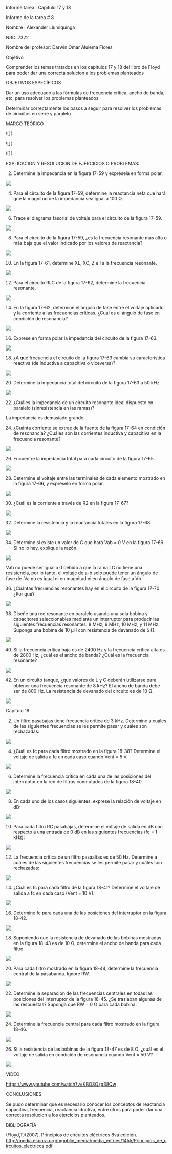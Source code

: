 Informe tarea : Capitulo 17 y 18

Informe de la tarea # 8

Nombre : Alexander Llumiquinga

NRC: 7322

Nombre del profesor: Darwin Omar Alulema Flores

Objetivo

Comprender los temas tratados en los capitulos 17 y 18 del libro de Floyd para poder dar una correcta solucion a los problemas planteados

OBJETIVOS ESPECÍFICOS

Dar un uso adecuado a las fórmulas de frecuencia crítica, ancho de banda, etc, para resolver los problemas planteados

Determinar correctamente los pasos a seguir para resolver los problemas de circuitos en serie y paralelo

MARCO TEÓRICO

![](

![](

![](

EXPLICACION Y RESOLUCION DE EJERCICIOS O PROBLEMAS:

2. Determine la impedancia en la figura 17-59 y exprésela en forma polar.

![](https://github.com/Llumiquinga-Alexander/Informe-9/blob/main/2.png)

4. Para el circuito de la figura 17-59, determine la reactancia neta que hará que la magnitud de la impedancia sea igual a 100 Ω.

![](https://github.com/Llumiquinga-Alexander/Informe-9/blob/main/4.png)

6. Trace el diagrama fasorial de voltaje para el circuito de la figura 17-59.

![](https://github.com/Llumiquinga-Alexander/Informe-9/blob/main/6.png)

8. Para el circuito de la figura 17-59, ¿es la frecuencia resonante más alta o más baja que el valor indicado por los valores de reactancia?

![](https://github.com/Llumiquinga-Alexander/Informe-9/blob/main/8.png)

10. En la figura 17-61, determine XL, XC, Z e I a la frecuencia resonante.

![](https://github.com/Llumiquinga-Alexander/Informe-9/blob/main/10.png)

12. Para el circuito RLC de la figura 17-62, determine la frecuencia resonante.

![](https://github.com/Llumiquinga-Alexander/Informe-9/blob/main/12.png)

14. En la figura 17-62, determine el ángulo de fase entre el voltaje aplicado y la corriente a las frecuencias críticas. ¿Cuál es el ángulo de fase en condición de resonancia?

![](https://github.com/Llumiquinga-Alexander/Informe-9/blob/main/14.png)

16. Exprese en forma polar la impedancia del circuito de la figura 17-63.

![](https://github.com/Llumiquinga-Alexander/Informe-9/blob/main/16.png)

18. ¿A qué frecuencia el circuito de la figura 17-63 cambia su característica reactiva (de inductiva a capacitiva o viceversa)?

![](https://github.com/Llumiquinga-Alexander/Informe-9/blob/main/18.png)

20. Determine la impedancia total del circuito de la figura 17-63 a 50 kHz.

![](https://github.com/Llumiquinga-Alexander/Informe-9/blob/main/20.png)

22. ¿Cuáles la impedancia de un circuito resonante ideal dispuesto en paralelo (sinresistencia en las ramas)?

La impedancia  es demasiado grande.

24. ¿Cuánta corriente se extrae de la fuente de la figura 17-64 en condición de resonancia?
¿Cuáles son las corrientes inductiva y capacitiva en la frecuencia resonante?

![](https://github.com/Llumiquinga-Alexander/Informe-9/blob/main/24.png)

26. Encuentre la impedancia total para cada circuito de la figura 17-65.

![](https://github.com/Llumiquinga-Alexander/Informe-9/blob/main/26.png)

28. Determine el voltaje entre las terminales de cada elemento mostrado en la figura 17-66, y expréselo en forma polar.

![](https://github.com/Llumiquinga-Alexander/Informe-9/blob/main/28.png)

30. ¿Cuál es la corriente a través de R2 en la figura 17-67?

![](https://github.com/Llumiquinga-Alexander/Informe-9/blob/main/30.png)

32. Determine la resistencia y la reactancia totales en la figura 17-68.

![](https://github.com/Llumiquinga-Alexander/Informe-9/blob/main/32.png)

34. Determine si existe un valor de C que hará Vab = 0 V en la figura 17-69. Si no lo hay, explique la razón.

![](https://github.com/Llumiquinga-Alexander/Informe-9/blob/main/34.png)

Vab no puede ser igual a 0 debido a que la rama LC no tiene una resistencia, por lo tanto, el voltaje de a-b solo puede tener un ángulo de fase de .Va no es igual ni en magnitud ni en ángulo de fase a Vb

36. ¿Cuántas frecuencias resonantes hay en el circuito de la figura 17-70 ¿Por qué?

![](https://github.com/Llumiquinga-Alexander/Informe-9/blob/main/36.png)

38. Diseñe una red resonante en paralelo usando una sola bobina y capacitores seleccionables mediante un interruptor para producir las siguientes frecuencias resonantes: 8 MHz, 9 MHz, 10 MHz, y 11 MHz. Suponga una bobina de 10 µH con resistencia de devanado de 5 Ω.

![](https://github.com/Llumiquinga-Alexander/Informe-9/blob/main/38.png)

40. Si la frecuencia crítica baja es de 2400 Hz y la frecuencia crítica alta es de 2800 Hz, ¿cuál es el ancho de banda? ¿Cuál es la frecuencia resonante?

![](https://github.com/Llumiquinga-Alexander/Informe-9/blob/main/40.png)

42. En un circuito tanque, ¿qué valores de L y C deberán utilizarse para obtener una frecuencia resonante de 8 kHz? El ancho de banda debe ser de 800 Hz. La resistencia de devanado del circuito es de 10 Ω.

![](https://github.com/Llumiquinga-Alexander/Informe-9/blob/main/42.png)

Capitulo 18

2. Un filtro pasabajas tiene frecuencia crítica de 3 kHz. Determine a cuáles de las siguientes frecuencias se les permite pasar y cuáles son rechazadas:

![](https://github.com/Llumiquinga-Alexander/Informe-9/blob/main/el%202.png)

4. ¿Cuál es fc para cada filtro mostrado en la figura 18-38? Determine el voltaje de salida a fc en cada caso cuando Vent = 5 V.

![](https://github.com/Llumiquinga-Alexander/Informe-9/blob/main/el%204.png)

6. Determine la frecuencia crítica en cada una de las posiciones del interruptor en la red de filtros conmutados de la figura 18-40.

![](https://github.com/Llumiquinga-Alexander/Informe-9/blob/main/el%206.png)

8. En cada uno de los casos siguientes, exprese la relación de voltaje en dB:

![](https://github.com/Llumiquinga-Alexander/Informe-9/blob/main/el%208.png)

10. Para cada filtro RC pasabajas, determine el voltaje de salida en dB con respecto a una entrada de 0 dB en las siguientes frecuencias (fc = 1 kHz):

![](https://github.com/Llumiquinga-Alexander/Informe-9/blob/main/el%2010.png)

12. La frecuencia crítica de un filtro pasaaltas es de 50 Hz. Determine a cuáles de las siguientes frecuencias se les permite pasar y cuáles son rechazadas:

![](https://github.com/Llumiquinga-Alexander/Informe-9/blob/main/el%2012.png)

14. ¿Cuál es fc para cada filtro de la figura 18-41? Determine el voltaje de salida a fc en cada caso (Vent = 10 V).

![](https://github.com/Llumiquinga-Alexander/Informe-9/blob/main/el%2014.png)

16. Determine fc para cada una de las posiciones del interruptor en la figura 18-42.

![](https://github.com/Llumiquinga-Alexander/Informe-9/blob/main/el%2016.png)

18. Suponiendo que la resistencia de devanado de las bobinas mostradas en la figura 18-43 es de 10 Ω, determine el ancho de banda para cada filtro.

![](https://github.com/Llumiquinga-Alexander/Informe-9/blob/main/el%2018.png)

20. Para cada filtro mostrado en la figura 18-44, determine la frecuencia central de la pasabanda. Ignore RW.

![](https://github.com/Llumiquinga-Alexander/Informe-9/blob/main/el%2020.png)

22. Determine la separación de las frecuencias centrales en todas las posiciones del interruptor de la figura 18-45. ¿Se traslapan algunas de las respuestas? Suponga que RW = 0 Ω para cada bobina.

![](https://github.com/Llumiquinga-Alexander/Informe-9/blob/main/el%2022.png)

24. Determine la frecuencia central para cada filtro mostrado en la figura 18-46.

![](https://github.com/Llumiquinga-Alexander/Informe-9/blob/main/el%2024.png)

26. Si la resistencia de las bobinas de la figura 18-47 es de 8 Ω, ¿cuál es el voltaje de salida en condición de resonancia cuando Vent = 50 V?

![](https://github.com/Llumiquinga-Alexander/Informe-9/blob/main/el%2026.png)

VIDEO

https://www.youtube.com/watch?v=KBQ8Qzg38Qw

CONCLUSIONES

Se pudo determinar que es necesario conocer los conceptos de reactancia capacitiva, frecuencia, reactancia iductiva, entre otros para poder dar una correcta resolucion  a los ejercicios planteados.

BIBLIOGRAFÍA

(Floyd,T)(2007). Principios de circuitos eléctricos 8va edición. http://media.espora.org/mgoblin_media/media_entries/1455/Principios_de_circuitos_electricos.pdf
